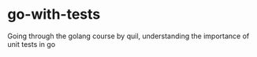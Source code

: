 # go-with-tests
Going through the golang course by quil, understanding the importance of unit tests in go
